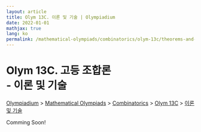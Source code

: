 ```yaml
---
layout: article
title: Olym 13C. 이론 및 기술 | Olympiadium
date: 2022-01-01
mathjax: true
lang: ko
permalink: /mathematical-olympiads/combinatorics/olym-13c/theorems-and-techniques/
---
```

# Olym 13C. 고등 조합론 <br> <ssup> - 이론 및 기술</ssup>

<a href="{{ site.homeurl }}">Olympiadium</a> > <a href="{{ site.homeurl }}mathematical-olympiads/">Mathematical Olympiads</a> > <a href="{{ site.homeurl }}mathematical-olympiads/combinatorics/">Combinatorics</a> > <a href="{{ site.homeurl }}mathematical-olympiads/combinatorics/olym-13c/">Olym 13C</a> > <a href="{{ site.homeurl }}mathematical-olympiads/combinatorics/olym-13c/theorems-and-techniques/">이론 및 기술</a>

Comming Soon!
